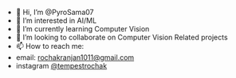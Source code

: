 - 👋 Hi, I’m @PyroSama07
- 👀 I’m interested in AI/ML
- 🌱 I’m currently learning Computer Vision
- 💞️ I’m looking to collaborate on Computer Vision Related projects
- 📫 How to reach me:
-  email: rochakranjan1011@gmail.com
-  instagram [@tempestrochak](https://www.instagram.com/tempestrochak)

<!---
PyroSama07/PyroSama07 is a ✨ special ✨ repository because its `README.md` (this file) appears on your GitHub profile.
You can click the Preview link to take a look at your changes.
--->

